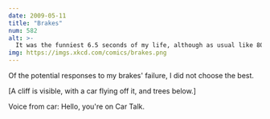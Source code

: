 ```yaml
---
date: 2009-05-11
title: "Brakes"
num: 582
alt: >-
  It was the funniest 6.5 seconds of my life, although as usual like 80% of it was just Tom and Ray's gasping, hacking laughter.
img: https://imgs.xkcd.com/comics/brakes.png
---
```

Of the potential responses to my brakes' failure, I did not choose the best.

[A cliff is visible, with a car flying off it, and trees below.]

Voice from car: Hello, you're on Car Talk.
